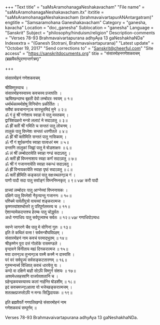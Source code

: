+++
"Text title" = "saMsAramohanagaNeshakavacham"
"File name" = "saMsAramohanagaNeshakavacham.itx"
itxtitle = "saMsAramohanagaNeshakavacham (brahmavaivartapurANAntargatram)"
engtitle = "Samsaramohana Ganeshakavacham"
Category = "ganesha, kavacha"
Location = "doc_ganesha"
Sublocation = "ganesha"
Language = "Sanskrit"
Subject = "philosophy/hinduism/religion"
Description-comments = "Verses 78-93 Brahmavaivartapurana adhyAya 13 gaNeshakhaNDa"
Indexextra = "(Ganesh Stotrani, Brahmavaivartapurana)"
"Latest update" = "October 19, 2017"
"Send corrections to" = "Sanskrit@cheerful.com"
"Site access" = "https://sanskritdocuments.org"
title = "संसारमोहनगणेशकवचम् (ब्रह्मवैवर्तपुराणान्तर्गत्रम्)"

+++
  
 संसारमोहनं गणेशकवचम्   
  
श्रीविष्णुरुवाच ।  
संसारमोहनस्यास्य कवचस्य प्रजापतिः ।  
ऋषिश्छन्दश्च बृहती देवो लम्बोदरः स्वयम् ॥ १॥  
धर्मार्थकाममोक्षेषु विनियोगः प्रकीर्तितः ।  
सर्वेषां कवचानान्ऽच सारभूतमिदं मुने ॥ २॥  
ॐ गं हुं श्रीं गणेशाय स्वाहा मे पातु मस्तकम् ।  
द्वात्रिंशदक्षरो मन्त्रो ललाटं मे सदाऽवतु ॥ ३॥  
ॐ ह्रीं क्लीं श्रीं गमिति च सन्ततं पातु लोचनम् ।  
तालुकं पातु विघ्नेशः सन्ततं धरणीतले ॥ ४॥  
ॐ ह्रीं श्रीं क्लीमिति सन्ततं पातु नासिकाम् ।  
ॐ गौं गं शूर्पकर्णाय स्वाहा पात्वधरं मम ॥ ५॥  
दन्ताणि तालुकां जिह्वां पातु मे षोडशाक्षरः ॥ ६॥  
ॐ लं श्रीं लम्बोदरायेति स्वाहा गण्डं सदाऽवतु ।  
ॐ क्लीं ह्रीं विघ्ननाशाय स्वहा कर्णं सदाऽवतु ॥ ७॥  
ॐ श्रीं गं गजाननायेति स्वाहा स्कन्धं सदाऽवतु ।  
ॐ ह्रीं विनायकायेति स्वाहा पृष्ठं सदाऽवतु ॥ ८॥  
ॐ क्लीं ह्रीमिति कङ्कालं पातु वक्षःस्थलन्ऽच गं ।  
पाणौ पादौ सदा पातु सर्वाङ्गं विघ्ननिघ्नकृत् ॥ ९॥  var  करौ पादौ  
  
प्राच्यां लम्बोदरः पातु आग्नेय्यां विघ्ननायकः ।  
दक्षिणे पातु विघ्नेशो नैरृत्यान्तु गजाननः ॥ १०॥  
पश्चिमे पार्वतीपुत्रो वायव्यां शङ्करात्मजः ।  
कृष्णस्यांशश्चोत्तरे तु परिपूर्णतमस्य च ॥ ११॥  
ऐशान्यामेकदन्तश्च हेरम्बः पातु चोर्द्ध्वतः ।  
अधो गणाधिपः पातु सर्वपूज्यश्च सर्वतः ॥ १२॥  var  गणाधिपोऽप्यधः  
  
स्वप्ने जागरणे चैव पातु मे योगिनां गुरुः ॥ १३॥  
इति ते कथितं वत्स ! सर्वमन्त्रौघविग्रहम् ।  
संसारमोहनं नाम कवचं परमाद्भुतम् ॥ १४॥  
श्रीकृष्णेन पुरा दत्तं गोलोके रासमण्डले ।  
वृन्दावने विनीताय मह्यं दिनकरात्मज ॥ १५॥  
मया दत्तन्ऽच तुभ्यन्ऽच यस्मै कस्मै न दास्यसि ।  
परं वरं सर्वपूज्यं सर्वसङ्कटतारणम् ॥ १६॥  
गुरुमभ्यर्च्य विधिवत् कवचं धारयेत्तु यः ।  
कण्ठे वा दक्षिणे बाहौ सोऽपि विष्णुर्न संशयः ॥ १७॥  
अश्वमेधसहस्राणि वाजपेयशतानि च ।  
ग्रहेन्द्रकवचस्यास्य कलां नार्हन्ति षोडशीम् ॥ १८॥  
इदं कवचमज्न्ऽआत्वा यो भजेच्छङ्करात्मजम् ।  
शतलक्षप्रजप्तोऽपि न मन्त्रः सिद्धिदायकः ॥ १९॥  
  
इति ब्रह्मवैवर्ते गणपतिखण्डे संसारमोहनं नाम  
                 गणेशकवचं सम्पूर्णम् ॥  
  
Verses 78-93 Brahmavaivartapurana adhyAya 13 gaNeshakhaNDa.  
  
